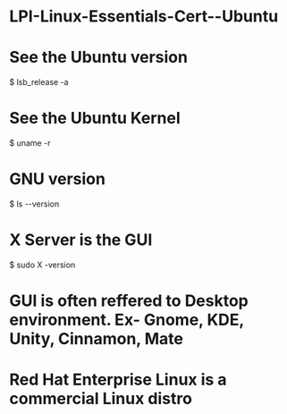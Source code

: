 # LPI-Linux-Essentials-Cert--Ubuntu


# See the Ubuntu version
$ lsb_release -a



# See the Ubuntu Kernel
$ uname -r




# GNU version
$ ls --version



 
# X Server is the GUI
$ sudo X -version



# GUI is often reffered to Desktop environment. Ex- Gnome, KDE, Unity, Cinnamon, Mate

# Red Hat Enterprise Linux is a commercial Linux distro

